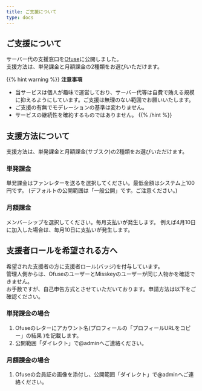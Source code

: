```yaml
---
title: ご支援について
type: docs
---
```


## ご支援について

サーバー代の支援窓口を[Ofuse](https://ofuse.me/anahibi)に公開しました。  
支援方法は、単発課金と月額課金の2種類をお選びいただけます。  

{{% hint warning %}}
**注意事項**  
- 当サービスは個人が趣味で運営しており、サーバー代等は自費で賄える規模に抑えるようにしています。ご支援は無理のない範囲でお願いいたします。
- ご支援の有無でモデレーションの基準は変わりません。
- サービスの継続性を確約するものではありません。
{{% /hint %}}

## 支援方法について

支援方法は、単発課金と月額課金(サブスク)の2種類をお選びいただけます。  

### 単発課金

単発課金はファンレターを送るを選択してください。最低金額はシステム上100円です。
(デフォルトの公開範囲は「一般公開」です。ご注意ください。)

### 月額課金

メンバーシップを選択してください。毎月支払いが発生します。
例えば4月10日に加入した場合は、毎月10日に支払いが発生します。

## 支援者ロールを希望される方へ

希望された支援者の方に支援者ロール(バッジ)を付与しています。  
管理人側からは、OfuseのユーザーとMisskeyのユーザーが同じ人物かを確認できません。  
お手数ですが、自己申告方式とさせていただいております。申請方法は以下をご確認ください。  

### 単発課金の場合

1. Ofuseのレターにアカウント名(プロフィールの「プロフィールURLをコピー」の結果 )を記載します。
2. 公開範囲「ダイレクト」で@adminへご連絡ください。

### 月額課金の場合

1. Ofuseの会員証の画像を添付し、公開範囲「ダイレクト」で@adminへご連絡ください。
